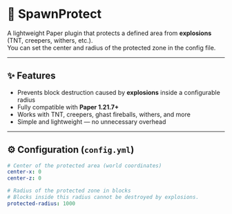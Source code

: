 # 🧱 SpawnProtect

A lightweight Paper plugin that protects a defined area from **explosions** (TNT, creepers, withers, etc.).  
You can set the center and radius of the protected zone in the config file.

---

## ✨ Features
- Prevents block destruction caused by **explosions** inside a configurable radius  
- Fully compatible with **Paper 1.21.7+**  
- Works with TNT, creepers, ghast fireballs, withers, and more  
- Simple and lightweight — no unnecessary overhead  

---

## ⚙️ Configuration (`config.yml`)

```yaml
# Center of the protected area (world coordinates)
center-x: 0
center-z: 0

# Radius of the protected zone in blocks
# Blocks inside this radius cannot be destroyed by explosions.
protected-radius: 1000
